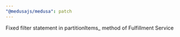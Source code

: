 ```yaml
---
"@medusajs/medusa": patch
---
```


Fixed filter statement in partitionItems\_ method of Fulfillment Service
